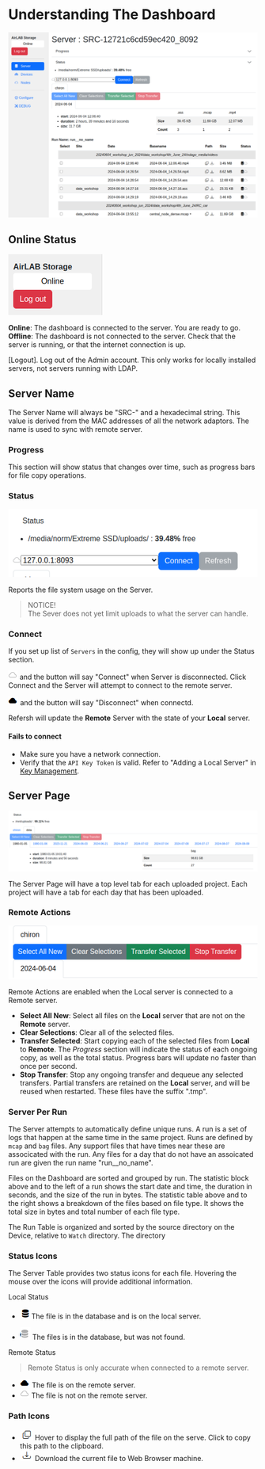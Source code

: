 # Understanding The Dashboard

![Dashboard Overview](imgs/Dashboard.png)

## Online Status

![Online Status](imgs/Dashboard.OnlineStatus.png)

**Online**: The dashboard is connected to the server. You are ready to go.
**Offline**: The dashboard is not connected to the server.  Check that the server is running, or that the internet connection is up.  

[Logout].  Log out of the Admin account. This only works for locally installed servers, not servers running with LDAP.

## Server Name

The Server Name will always be "SRC-" and a hexadecimal string.  This value is derived from the MAC addresses of all the network adaptors. The name is used to sync with remote server.

### Progress

This section will show status that changes over time, such as progress bars for file copy operations.

### Status

![Dashboard Status](imgs/Dashboard.Status.png)

Reports the file system usage on the Server.  

> NOTICE!  
> The Sever does not yet limit uploads to what the server can handle.  

### Connect

If you set up list of `Servers` in the config, they will show up under the Status section. 

![Cloud](imgs/Dashboard.Cloud.png) and the  button will say "Connect" when Server is disconnected.  Click Connect and the Server will attempt to connect to the remote server.

![Filled Cloud](imgs/Dashboard.FilledCloud.png) and the button will say "Disconnect" when connectd.

Refersh will update the **Remote** Server with the state of your **Local** server.

#### Fails to connect

* Make sure you have a network connection.
* Verify that the `API Key Token` is valid.  Refer to "Adding a Local Server" in [Key Management](KeyManagement.md).

## Server Page

![Dashboard Server Projects](imgs/Dashboard.Server.Projects.png)

The Server Page will have a top level tab for each uploaded project.  Each project will have a tab for each day that has been uploaded.  

### Remote Actions

![alt text](imgs/Dashboard.Server.RemoteActions.png)

Remote Actions are enabled when the Local server is connected to a Remote server.  

* **Select All New**: Select all files on the **Local** server that are not on the **Remote** server.
* **Clear Selections**: Clear all of the selected files.
* **Transfer Selected**: Start copying each of the selected files from **Local** to **Remote**.  The *Progress* section will indicate the status of each ongoing copy, as well as the total status.  Progress bars will update no faster than once per second.
* **Stop Transfer**: Stop any ongoing transfer and dequeue any selected transfers.  Partial transfers are retained on the **Local** server, and will be reused when restarted.  These files have the suffix ".tmp".  

### Server Per Run

The Server attempts to automatically define unique runs.  A run is a set of logs that happen at the same time in the same project.  Runs are defined by `mcap` and `bag` files.  Any support files that have times near these are associcated with the run.  Any files for a day that do not have an assoicated run are given the run name "run__no_name".  

Files on the Dashboard are sorted and grouped by run.  The statistic block above and to the left of a run shows the start date and time, the duration in seconds, and the size of the run in bytes.  The statistic table above and to the right shows a breakdown of the files based on file type. It shows the total size in bytes and total number of each file type.

The Run Table is organized and sorted by the source directory on the Device, relative to `Watch` directory. The directory

### Status Icons

The Server Table provides two status icons for each file.  Hovering the mouse over the icons will provide additional information.  

Local Status

* ![On Local icon](imgs/Dashboard.Server.OnLocal.png) The file is in the database and is on the local server.

* ![alt text](imgs/Dashboard.Server.NotLocal.png) The files is in the database, but was not found.

Remote Status

>Remote Status is only accurate when connected to a remote server.

* ![alt text](imgs/Dashboard.FilledCloud.png) The file is on the remote server.
* ![alt text](imgs/Dashboard.Cloud.png) The file is not on the remote server.

### Path Icons

* ![alt text](imgs/Dashboard.Copy.png) Hover to display the full path of the file on the serve. Click to copy this path to the clipboard.  
* ![alt text](imgs/Dashboard.Download.png) Download the current file to Web Browser machine.